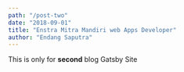 ```yaml
---
path: "/post-two"
date: "2018-09-01"
title: "Enstra Mitra Mandiri web Apps Developer"
author: "Endang Saputra"
---
```


This is only for **second** blog Gatsby Site
